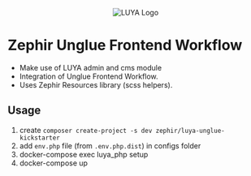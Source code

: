 <p align="center">
  <img src="https://avatars2.githubusercontent.com/u/6582596?s=100&amp;v=4" alt="LUYA Logo"/>
</p>

# Zephir Unglue Frontend Workflow

+ Make use of LUYA admin and cms module
+ Integration of Unglue Frontend Workflow.
+ Uses Zephir Resources library (scss helpers).

## Usage

1. create `composer create-project -s dev zephir/luya-unglue-kickstarter`
2. add `env.php` file (from `.env.php.dist`) in configs folder
3. docker-compose exec luya_php setup
4. docker-compose up
